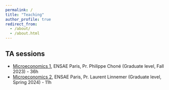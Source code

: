 ```yaml
---
permalink: /
title: "Teaching"
author_profile: true
redirect_from: 
  - /about/
  - /about.html
---
```




## TA sessions

- [Microeconomics 1](https://www.ensae.fr/en/courses/4-microeconomie-1-fr), ENSAE Paris, Pr. Philippe Choné (Graduate level, Fall 2023) - 36h
- [Microeconomics 2](https://www.ensae.fr/en/courses/692), ENSAE Paris, Pr. Laurent Linnemer (Graduate level, Spring 2024) - 11h
